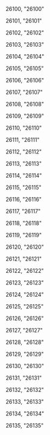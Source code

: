 ﻿26100, "26100"

26101, "26101"

26102, "26102"

26103, "26103"

26104, "26104"

26105, "26105"

26106, "26106"

26107, "26107"

26108, "26108"

26109, "26109"

26110, "26110"

26111, "26111"

26112, "26112"

26113, "26113"

26114, "26114"

26115, "26115"

26116, "26116"

26117, "26117"

26118, "26118"

26119, "26119"

26120, "26120"

26121, "26121"

26122, "26122"

26123, "26123"

26124, "26124"

26125, "26125"

26126, "26126"

26127, "26127"

26128, "26128"

26129, "26129"

26130, "26130"

26131, "26131"

26132, "26132"

26133, "26133"

26134, "26134"

26135, "26135"

